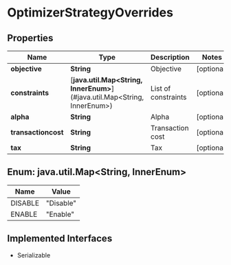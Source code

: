 

# OptimizerStrategyOverrides

## Properties

Name | Type | Description | Notes
------------ | ------------- | ------------- | -------------
**objective** | **String** | Objective |  [optional]
**constraints** | [**java.util.Map&lt;String, InnerEnum&gt;**](#java.util.Map&lt;String, InnerEnum&gt;) | List of constraints |  [optional]
**alpha** | **String** | Alpha |  [optional]
**transactioncost** | **String** | Transaction cost |  [optional]
**tax** | **String** | Tax |  [optional]



## Enum: java.util.Map&lt;String, InnerEnum&gt;

Name | Value
---- | -----
DISABLE | &quot;Disable&quot;
ENABLE | &quot;Enable&quot;


## Implemented Interfaces

* Serializable


